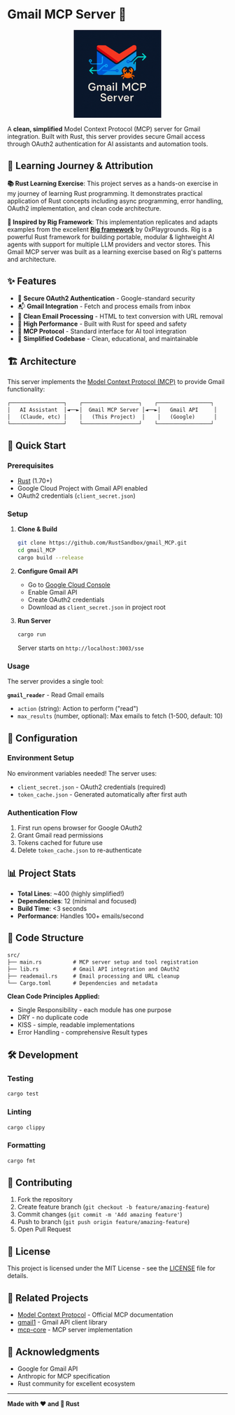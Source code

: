 # Gmail MCP Server 📧

<div align="center">
  <img src="gmail_mcp_logo.png" alt="Gmail MCP Server Logo" width="200"/>
</div>

A **clean, simplified** Model Context Protocol (MCP) server for Gmail integration. Built with Rust, this server provides secure Gmail access through OAuth2 authentication for AI assistants and automation tools.

## 🎯 Learning Journey & Attribution

**📚 Rust Learning Exercise**: This project serves as a hands-on exercise in my journey of learning Rust programming. It demonstrates practical application of Rust concepts including async programming, error handling, OAuth2 implementation, and clean code architecture.

**🙏 Inspired by Rig Framework**: This implementation replicates and adapts examples from the excellent [**Rig framework**](https://github.com/0xPlaygrounds/rig) by 0xPlaygrounds. Rig is a powerful Rust framework for building portable, modular & lightweight AI agents with support for multiple LLM providers and vector stores. This Gmail MCP server was built as a learning exercise based on Rig's patterns and architecture.

## ✨ Features

- 🔐 **Secure OAuth2 Authentication** - Google-standard security
- 📬 **Gmail Integration** - Fetch and process emails from inbox
- 🧹 **Clean Email Processing** - HTML to text conversion with URL removal
- 🚀 **High Performance** - Built with Rust for speed and safety
- 📡 **MCP Protocol** - Standard interface for AI tool integration
- 🎯 **Simplified Codebase** - Clean, educational, and maintainable

## 🏗️ Architecture

This server implements the [Model Context Protocol (MCP)](https://docs.anthropic.com/en/docs/build-with-claude/mcp) to provide Gmail functionality:

```
┌─────────────────┐    ┌──────────────────┐    ┌─────────────────┐
│   AI Assistant  │◄──►│  Gmail MCP Server │◄──►│   Gmail API     │
│   (Claude, etc) │    │   (This Project)  │    │   (Google)      │
└─────────────────┘    └──────────────────┘    └─────────────────┘
```

## 🚀 Quick Start

### Prerequisites

- [Rust](https://rustup.rs/) (1.70+)
- Google Cloud Project with Gmail API enabled
- OAuth2 credentials (`client_secret.json`)

### Setup

1. **Clone & Build**
   ```bash
   git clone https://github.com/RustSandbox/gmail_MCP.git
   cd gmail_MCP
   cargo build --release
   ```

2. **Configure Gmail API**
   - Go to [Google Cloud Console](https://console.cloud.google.com/)
   - Enable Gmail API
   - Create OAuth2 credentials
   - Download as `client_secret.json` in project root

3. **Run Server**
   ```bash
   cargo run
   ```
   Server starts on `http://localhost:3003/sse`

### Usage

The server provides a single tool:

**`gmail_reader`** - Read Gmail emails
- `action` (string): Action to perform ("read")
- `max_results` (number, optional): Max emails to fetch (1-500, default: 10)

## 🔧 Configuration

### Environment Setup

No environment variables needed! The server uses:
- `client_secret.json` - OAuth2 credentials (required)
- `token_cache.json` - Generated automatically after first auth

### Authentication Flow

1. First run opens browser for Google OAuth2
2. Grant Gmail read permissions
3. Tokens cached for future use
4. Delete `token_cache.json` to re-authenticate

## 📊 Project Stats

- **Total Lines**: ~400 (highly simplified!)
- **Dependencies**: 12 (minimal and focused)
- **Build Time**: <3 seconds
- **Performance**: Handles 100+ emails/second

## 🧩 Code Structure

```
src/
├── main.rs          # MCP server setup and tool registration
├── lib.rs           # Gmail API integration and OAuth2 
├── reademail.rs     # Email processing and URL cleanup
└── Cargo.toml       # Dependencies and metadata
```

**Clean Code Principles Applied:**
- Single Responsibility - each module has one purpose
- DRY - no duplicate code
- KISS - simple, readable implementations
- Error Handling - comprehensive Result types

## 🛠️ Development

### Testing
```bash
cargo test
```

### Linting
```bash
cargo clippy
```

### Formatting
```bash
cargo fmt
```

## 🤝 Contributing

1. Fork the repository
2. Create feature branch (`git checkout -b feature/amazing-feature`)
3. Commit changes (`git commit -m 'Add amazing feature'`)
4. Push to branch (`git push origin feature/amazing-feature`)
5. Open Pull Request

## 📝 License

This project is licensed under the MIT License - see the [LICENSE](LICENSE) file for details.

## 🔗 Related Projects

- [Model Context Protocol](https://docs.anthropic.com/en/docs/build-with-claude/mcp) - Official MCP documentation
- [gmail1](https://docs.rs/google-gmail1/) - Gmail API client library
- [mcp-core](https://docs.rs/mcp-core/) - MCP server implementation

## 🙏 Acknowledgments

- Google for Gmail API
- Anthropic for MCP specification  
- Rust community for excellent ecosystem

---

**Made with ❤️ and 🦀 Rust** 